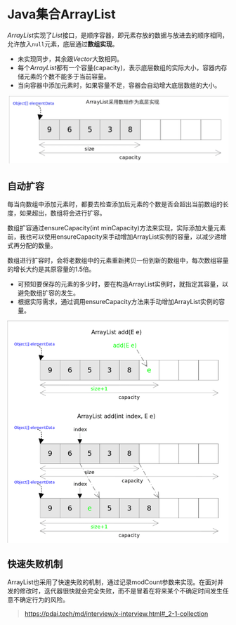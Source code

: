 # Java集合ArrayList

*ArrayList*实现了*List*接口，是顺序容器，即元素存放的数据与放进去的顺序相同，允许放入`null`元素，底层通过**数组实现**。

- 未实现同步，其余跟*Vector*大致相同。
- 每个*ArrayList*都有一个容量(capacity)，表示底层数组的实际大小，容器内存储元素的个数不能多于当前容量。
- 当向容器中添加元素时，如果容量不足，容器会自动增大底层数组的大小。

![image-20230916111128660](image/image-20230916111128660.png)

## 自动扩容

每当向数组中添加元素时，都要去检查添加后元素的个数是否会超出当前数组的长度，如果超出，数组将会进行扩容。

数组扩容通过ensureCapacity(int minCapacity)方法来实现，实际添加大量元素前，我也可以使用ensureCapacity来手动增加ArrayList实例的容量，以减少递增式再分配的数量。

数组进行扩容时，会将老数组中的元素重新拷贝一份到新的数组中，每次数组容量的增长大约是其原容量的1.5倍。

- 可预知要保存的元素的多少时，要在构造ArrayList实例时，就指定其容量，以避免数组扩容的发生。
- 根据实际需求，通过调用ensureCapacity方法来手动增加ArrayList实例的容量。

![ArrayList_add](image/ArrayList_add.png)

## 快速失败机制

ArrayList也采用了快速失败的机制，通过记录modCount参数来实现。在面对并发的修改时，迭代器很快就会完全失败，而不是冒着在将来某个不确定时间发生任意不确定行为的风险。



> https://pdai.tech/md/interview/x-interview.html#_2-1-collection